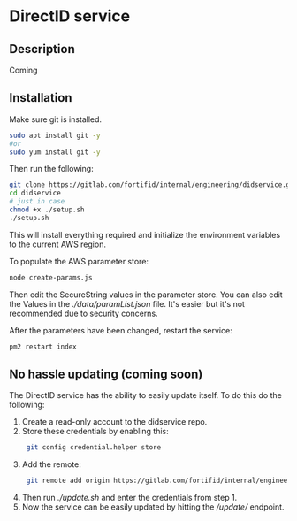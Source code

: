 # DirectID service
## Description
Coming

## Installation
Make sure git is installed.
```bash
sudo apt install git -y
#or
sudo yum install git -y
```
Then run the following:
```bash
git clone https://gitlab.com/fortifid/internal/engineering/didservice.git
cd didservice
# just in case
chmod +x ./setup.sh
./setup.sh
```
This will install everything required and initialize the environment variables to the current AWS region.

To populate the AWS parameter store:
```bash
node create-params.js
```
Then edit the SecureString values in the parameter store.
You can also edit the Values in the *./data/paramList.json* file. It's easier but it's not recommended due to security concerns.

After the parameters have been changed, restart the service:
```bash
pm2 restart index
```
## No hassle updating (coming soon)
The DirectID service has the ability to easily update itself. To do this do the following:
1. Create a read-only account to the didservice repo.
2. Store these credentials by enabling this:
   ```bash 
    git config credential.helper store
    ```
3. Add the remote:
   ```bash 
    git remote add origin https://gitlab.com/fortifid/internal/engineering/didservice.git
    ```
4. Then run *./update.sh* and enter the credentials from step 1.
5. Now the service can be easily updated by hitting the */update/* endpoint.


